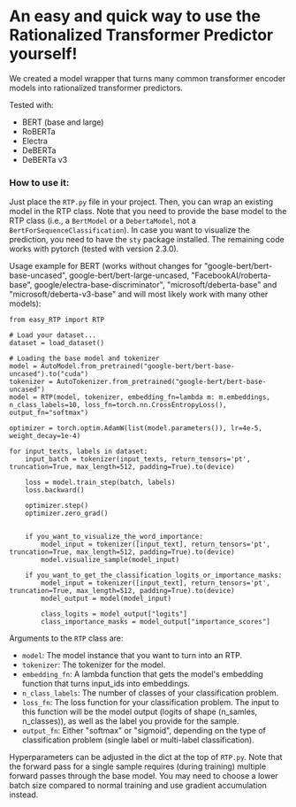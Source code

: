 # An easy and quick way to use the Rationalized Transformer Predictor yourself!

We created a model wrapper that turns many common transformer encoder models into rationalized transformer predictors.

Tested with:
* BERT (base and large)
* RoBERTa
* Electra
* DeBERTa
* DeBERTa v3


### How to use it:
Just place the ```RTP.py``` file in your project. Then, you can wrap an existing model in the RTP class.
Note that you need to provide the base model to the RTP class (i.e., a ```BertModel``` or a ```DebertaModel```, not a ```BertForSequenceClassification```).
In case you want to visualize the prediction, you need to have the ```sty``` package installed. The remaining code works with pytorch (tested with version 2.3.0).


Usage example for BERT (works without changes for "google-bert/bert-base-uncased", google-bert/bert-large-uncased, "FacebookAI/roberta-base", google/electra-base-discriminator", "microsoft/deberta-base" and "microsoft/deberta-v3-base" and will most likely work with many other models):

```
from easy_RTP import RTP

# Load your dataset...
dataset = load_dataset()

# Loading the base model and tokenizer
model = AutoModel.from_pretrained("google-bert/bert-base-uncased").to("cuda")
tokenizer = AutoTokenizer.from_pretrained("google-bert/bert-base-uncased")
model = RTP(model, tokenizer, embedding_fn=lambda m: m.embeddings, n_class_labels=10, loss_fn=torch.nn.CrossEntropyLoss(), output_fn="softmax")

optimizer = torch.optim.AdamW(list(model.parameters()), lr=4e-5, weight_decay=1e-4)

for input_texts, labels in dataset:
    input_batch = tokenizer(input_texts, return_tensors='pt', truncation=True, max_length=512, padding=True).to(device)
    
    loss = model.train_step(batch, labels)
    loss.backward()
    
    optimizer.step()
    optimizer.zero_grad()
    
    
    if you_want_to_visualize_the_word_importance:
        model_input = tokenizer([input_text], return_tensors='pt', truncation=True, max_length=512, padding=True).to(device)
        model.visualize_sample(model_input)
        
    if you_want_to_get_the_classification_logits_or_importance_masks:
        model_input = tokenizer([input_text], return_tensors='pt', truncation=True, max_length=512, padding=True).to(device)
        model_output = model(model_input)
        
        class_logits = model_output["logits"]
        class_importance_masks = model_output["importance_scores"]
```

Arguments to the ```RTP``` class are:
* ```model```: The model instance that you want to turn into an RTP.
* ```tokenizer```: The tokenizer for the model.
* ```embedding_fn```: A lambda function that gets the model's embedding function that turns input_ids into embeddings.
* ```n_class_labels```: The number of classes of your classification problem.
* ```loss_fn```: The loss function for your classification problem. The input to this function will be the model output (logits of shape (n_samles, n_classes)), as well as the label you provide for the sample.
* ```output_fn```: Either "softmax" or "sigmoid", depending on the type of classification problem (single label or multi-label classification).

Hyperparameters can be adjusted in the dict at the top of ```RTP.py```.
Note that the forward pass for a single sample requires (during training) multiple forward passes through the base model.
You may need to choose a lower batch size compared to normal training and use gradient accumulation instead.